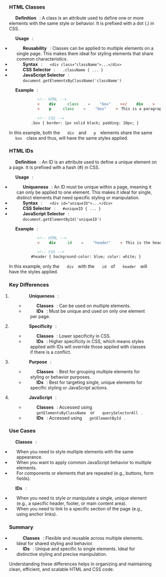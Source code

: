 <style>*{
   box-sizing: content;
    padding-left: 20px;
    padding-right: 10px;
}
</style>
### HTML Classes

**Definition**:
A class is an attribute used to define one or more elements with the same style or behavior. It is prefixed with a dot (.) in CSS.

**Usage**:

- **Reusability**: Classes can be applied to multiple elements on a single page. This makes them ideal for styling elements that share common characteristics.
- **Syntax**: `<div class="className">...</div>`
- **CSS Selector**: `.className { ... }`
- **JavaScript Selector**: `document.getElementsByClassName('className')`

**Example**:

```html
<!-- HTML -->
<div class="box"></div>
<p class="box">This is a paragraph.</p>

<!-- CSS -->
.box { border: 1px solid black; padding: 10px; }
```

In this example, both the `div` and `p` elements share the same `box` class and thus, will have the same styles applied.

### HTML IDs

**Definition**:
An ID is an attribute used to define a unique element on a page. It is prefixed with a hash (#) in CSS.

**Usage**:

- **Uniqueness**: An ID must be unique within a page, meaning it can only be applied to one element. This makes it ideal for single, distinct elements that need specific styling or manipulation.
- **Syntax**: `<div id="uniqueID">...</div>`
- **CSS Selector**: `#uniqueID { ... }`
- **JavaScript Selector**: `document.getElementById('uniqueID')`

**Example**:

```html
<!-- HTML -->
<div id="header">This is the header</div>

<!-- CSS -->
#header { background-color: blue; color: white; }
```

In this example, only the `div` with the `id` of `header` will have the styles applied.

### Key Differences

1. **Uniqueness**:

   - **Classes**: Can be used on multiple elements.
   - **IDs**: Must be unique and used on only one element per page.

2. **Specificity**:

   - **Classes**: Lower specificity in CSS.
   - **IDs**: Higher specificity in CSS, which means styles applied with IDs will override those applied with classes if there is a conflict.

3. **Purpose**:

   - **Classes**: Best for grouping multiple elements for styling or behavior purposes.
   - **IDs**: Best for targeting single, unique elements for specific styling or JavaScript actions.

4. **JavaScript**:
   - **Classes**: Accessed using `getElementsByClassName` or `querySelectorAll`.
   - **IDs**: Accessed using `getElementById`.

### Use Cases

**Classes**:

- When you need to style multiple elements with the same appearance.
- When you want to apply common JavaScript behavior to multiple elements.
- For components or elements that are repeated (e.g., buttons, form fields).

**IDs**:

- When you need to style or manipulate a single, unique element (e.g., a specific header, footer, or main content area).
- When you need to link to a specific section of the page (e.g., using anchor links).

### Summary

- **Classes**: Flexible and reusable across multiple elements. Ideal for shared styling and behavior.
- **IDs**: Unique and specific to single elements. Ideal for distinctive styling and precise manipulation.

Understanding these differences helps in organizing and maintaining clean, efficient, and scalable HTML and CSS code.
  <article class="article"><zero-md src="./posts/md/class.md"></zero-md></article>